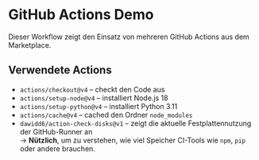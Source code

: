 # GitHub Actions Demo

Dieser Workflow zeigt den Einsatz von mehreren GitHub Actions aus dem Marketplace.

## Verwendete Actions

- `actions/checkout@v4` – checkt den Code aus
- `actions/setup-node@v4` – installiert Node.js 18
- `actions/setup-python@v4` – installiert Python 3.11
- `actions/cache@v4` – cached den Ordner `node_modules`
- `dawidd6/action-check-disks@v1` – zeigt die aktuelle Festplattennutzung der GitHub-Runner an  
  → **Nützlich**, um zu verstehen, wie viel Speicher CI-Tools wie `npm`, `pip` oder andere brauchen.
